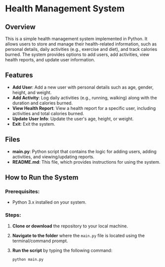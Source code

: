 # Health Management System

## Overview
This is a simple health management system implemented in Python. It allows users to store and manage their health-related information, such as personal details, daily activities (e.g., exercise and diet), and track calories burned. The system provides options to add users, add activities, view health reports, and update user information.

## Features
- **Add User**: Add a new user with personal details such as age, gender, height, and weight.
- **Add Activity**: Log daily activities (e.g., running, walking) along with the duration and calories burned.
- **View Health Report**: View a health report for a specific user, including activities and total calories burned.
- **Update User Info**: Update the user's age, height, or weight.
- **Exit**: Exit the system.

## Files
- **main.py**: Python script that contains the logic for adding users, adding activities, and viewing/updating reports.
- **README.md**: This file, which provides instructions for using the system.

## How to Run the System

### Prerequisites:
- Python 3.x installed on your system.

### Steps:
1. **Clone or download** the repository to your local machine.

2. **Navigate to the folder** where the `main.py` file is located using the terminal/command prompt.

3. **Run the script** by typing the following command:
   ```bash
   python main.py
